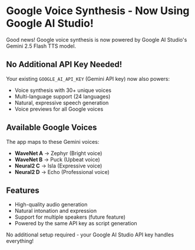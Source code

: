 # Google Voice Synthesis - Now Using Google AI Studio!

Good news! Google voice synthesis is now powered by Google AI Studio's Gemini 2.5 Flash TTS model.

## No Additional API Key Needed! 

Your existing `GOOGLE_AI_API_KEY` (Gemini API key) now also powers:
- Voice synthesis with 30+ unique voices
- Multi-language support (24 languages)
- Natural, expressive speech generation
- Voice previews for all Google voices

## Available Google Voices

The app maps to these Gemini voices:
- **WaveNet A** → Zephyr (Bright voice)
- **WaveNet B** → Puck (Upbeat voice)  
- **Neural2 C** → Isla (Expressive voice)
- **Neural2 D** → Echo (Professional voice)

## Features
- High-quality audio generation
- Natural intonation and expression
- Support for multiple speakers (future feature)
- Powered by the same API key as script generation

No additional setup required - your Google AI Studio API key handles everything!